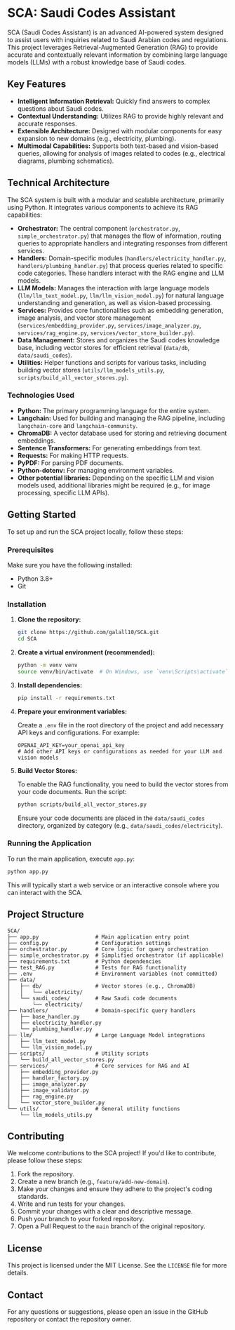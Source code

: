 # SCA: Saudi Codes Assistant

SCA (Saudi Codes Assistant) is an advanced AI-powered system designed to assist users with inquiries related to Saudi Arabian codes and regulations. This project leverages Retrieval-Augmented Generation (RAG) to provide accurate and contextually relevant information by combining large language models (LLMs) with a robust knowledge base of Saudi codes.

## Key Features

*   **Intelligent Information Retrieval:** Quickly find answers to complex questions about Saudi codes.
*   **Contextual Understanding:** Utilizes RAG to provide highly relevant and accurate responses.
*   **Extensible Architecture:** Designed with modular components for easy expansion to new domains (e.g., electricity, plumbing).
*   **Multimodal Capabilities:** Supports both text-based and vision-based queries, allowing for analysis of images related to codes (e.g., electrical diagrams, plumbing schematics).

## Technical Architecture

The SCA system is built with a modular and scalable architecture, primarily using Python. It integrates various components to achieve its RAG capabilities:

*   **Orchestrator:** The central component (`orchestrator.py`, `simple_orchestrator.py`) that manages the flow of information, routing queries to appropriate handlers and integrating responses from different services.
*   **Handlers:** Domain-specific modules (`handlers/electricity_handler.py`, `handlers/plumbing_handler.py`) that process queries related to specific code categories. These handlers interact with the RAG engine and LLM models.
*   **LLM Models:** Manages the interaction with large language models (`llm/llm_text_model.py`, `llm/llm_vision_model.py`) for natural language understanding and generation, as well as vision-based processing.
*   **Services:** Provides core functionalities such as embedding generation, image analysis, and vector store management (`services/embedding_provider.py`, `services/image_analyzer.py`, `services/rag_engine.py`, `services/vector_store_builder.py`).
*   **Data Management:** Stores and organizes the Saudi codes knowledge base, including vector stores for efficient retrieval (`data/db`, `data/saudi_codes`).
*   **Utilities:** Helper functions and scripts for various tasks, including building vector stores (`utils/llm_models_utils.py`, `scripts/build_all_vector_stores.py`).

### Technologies Used

*   **Python:** The primary programming language for the entire system.
*   **Langchain:** Used for building and managing the RAG pipeline, including `langchain-core` and `langchain-community`.
*   **ChromaDB:** A vector database used for storing and retrieving document embeddings.
*   **Sentence Transformers:** For generating embeddings from text.
*   **Requests:** For making HTTP requests.
*   **PyPDF:** For parsing PDF documents.
*   **Python-dotenv:** For managing environment variables.
*   **Other potential libraries:** Depending on the specific LLM and vision models used, additional libraries might be required (e.g., for image processing, specific LLM APIs).

## Getting Started

To set up and run the SCA project locally, follow these steps:

### Prerequisites

Make sure you have the following installed:

*   Python 3.8+
*   Git

### Installation

1.  **Clone the repository:**

    ```bash
    git clone https://github.com/galall10/SCA.git
    cd SCA
    ```

2.  **Create a virtual environment (recommended):**

    ```bash
    python -m venv venv
    source venv/bin/activate  # On Windows, use `venv\Scripts\activate`
    ```

3.  **Install dependencies:**

    ```bash
    pip install -r requirements.txt
    ```

4.  **Prepare your environment variables:**

    Create a `.env` file in the root directory of the project and add necessary API keys and configurations. For example:

    ```
    OPENAI_API_KEY=your_openai_api_key
    # Add other API keys or configurations as needed for your LLM and vision models
    ```

5.  **Build Vector Stores:**

    To enable the RAG functionality, you need to build the vector stores from your code documents. Run the script:

    ```bash
    python scripts/build_all_vector_stores.py
    ```

    Ensure your code documents are placed in the `data/saudi_codes` directory, organized by category (e.g., `data/saudi_codes/electricity`).

### Running the Application

To run the main application, execute `app.py`:

```bash
python app.py
```

This will typically start a web service or an interactive console where you can interact with the SCA.

## Project Structure

```
SCA/
├── app.py                  # Main application entry point
├── config.py               # Configuration settings
├── orchestrator.py         # Core logic for query orchestration
├── simple_orchestrator.py  # Simplified orchestrator (if applicable)
├── requirements.txt        # Python dependencies
├── test_RAG.py             # Tests for RAG functionality
├── .env                    # Environment variables (not committed)
├── data/
│   ├── db/                 # Vector stores (e.g., ChromaDB)
│   │   └── electricity/
│   └── saudi_codes/        # Raw Saudi code documents
│       └── electricity/
├── handlers/               # Domain-specific query handlers
│   ├── base_handler.py
│   ├── electricity_handler.py
│   └── plumbing_handler.py
├── llm/                    # Large Language Model integrations
│   ├── llm_text_model.py
│   └── llm_vision_model.py
├── scripts/                # Utility scripts
│   └── build_all_vector_stores.py
├── services/               # Core services for RAG and AI
│   ├── embedding_provider.py
│   ├── handler_factory.py
│   ├── image_analyzer.py
│   ├── image_validator.py
│   ├── rag_engine.py
│   └── vector_store_builder.py
└── utils/                  # General utility functions
    └── llm_models_utils.py
```

## Contributing

We welcome contributions to the SCA project! If you'd like to contribute, please follow these steps:

1.  Fork the repository.
2.  Create a new branch (e.g., `feature/add-new-domain`).
3.  Make your changes and ensure they adhere to the project's coding standards.
4.  Write and run tests for your changes.
5.  Commit your changes with a clear and descriptive message.
6.  Push your branch to your forked repository.
7.  Open a Pull Request to the `main` branch of the original repository.

## License

This project is licensed under the MIT License. See the `LICENSE` file for more details.

## Contact

For any questions or suggestions, please open an issue in the GitHub repository or contact the repository owner.


